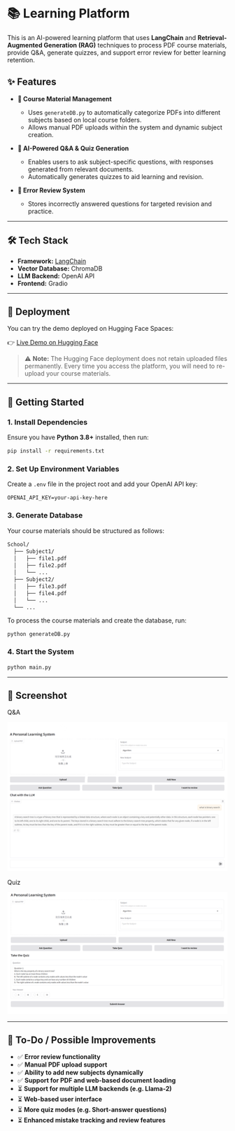 # 📚 Learning Platform

This is an AI-powered learning platform that uses **LangChain** and **Retrieval-Augmented Generation (RAG)** techniques to process PDF course materials, provide Q&A, generate quizzes, and support error review for better learning retention.

## ✨ Features

- **📂 Course Material Management**
  - Uses `generateDB.py` to automatically categorize PDFs into different subjects based on local course folders.
  - Allows manual PDF uploads within the system and dynamic subject creation.

- **🤖 AI-Powered Q&A & Quiz Generation**
  - Enables users to ask subject-specific questions, with responses generated from relevant documents.
  - Automatically generates quizzes to aid learning and revision.

- **📌 Error Review System**
  - Stores incorrectly answered questions for targeted revision and practice.

---

## 🛠️ Tech Stack

- **Framework:** [LangChain](https://www.langchain.com/)
- **Vector Database:** ChromaDB  
- **LLM Backend:** OpenAI API
- **Frontend:** Gradio

---

## 🔗 Deployment

You can try the demo deployed on Hugging Face Spaces:

👉 [Live Demo on Hugging Face](https://huggingface.co/spaces/acs107102/Learning_Platform_RAG)

> ⚠ **Note:** The Hugging Face deployment does not retain uploaded files permanently. Every time you access the platform, you will need to re-upload your course materials.

---

## 🚀 Getting Started

### 1️. Install Dependencies

Ensure you have **Python 3.8+** installed, then run:

```bash
pip install -r requirements.txt
```

### 2. Set Up Environment Variables

Create a `.env` file in the project root and add your OpenAI API key:

```
OPENAI_API_KEY=your-api-key-here
```


### 3. Generate Database

Your course materials should be structured as follows:

```
School/
  ├── Subject1/
  │   ├── file1.pdf
  │   ├── file2.pdf
  │   └── ...
  ├── Subject2/
  │   ├── file3.pdf
  │   ├── file4.pdf
  │   └── ...
  └── ...
```

To process the course materials and create the database, run:

```bash
python generateDB.py
```

### 4. Start the System

```bash
python main.py
```

---

## 📸 Screenshot

Q&A

![image-1](image/image-1.png)

Quiz

![image-2](image/image-2.png)

---

## 📌 To-Do / Possible Improvements

- ✅ **Error review functionality**  
- ✅ **Manual PDF upload support**  
- ✅ **Ability to add new subjects dynamically**  
- ✅ **Support for PDF and web-based document loading**  
- ⏳ **Support for multiple LLM backends (e.g. Llama-2)**  
- ⏳ **Web-based user interface**  
- ⏳ **More quiz modes (e.g. Short-answer questions)**  
- ⏳ **Enhanced mistake tracking and review features**  
